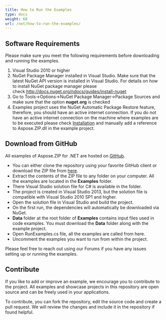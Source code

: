 ```yaml
---
title: How to Run the Examples
type: docs
weight: 60
url: /net/how-to-run-the-examples/
---
```


## **Software Requirements**
Please make sure you meet the following requirements before downloading and running the examples.

1. Visual Studio 2010 or higher
1. NuGet Package Manager installed in Visual Studio. Make sure that the latest NuGet API version is installed in Visual Studio. For details on how to install NuGet package manager please check <http://docs.nuget.org/ndocs/guides/install-nuget>
1. Go to Tools->Options->NuGet Package Manager->Package Sources and make sure that the option **nuget.org** is checked
1. Examples project uses the NuGet Automatic Package Restore feature, therefore, you should have an active internet connection. If you do not have an active internet connection on the machine where examples are to be executed please check [Installation](/zip/net/installation/) and manually add a reference to Aspose.ZIP.dll in the example project.
## **Download from GitHub**
All examples of Aspose.ZIP for .NET are hosted on [GitHub](https://github.com/aspose-zip/Aspose.ZIP-for-.NET).

- You can either clone the repository using your favorite GitHub client or download the ZIP file from [here](https://github.com/aspose-zip/Aspose.ZIP-for-.NET/archive/master.zip).
- Extract the contents of the ZIP file to any folder on your computer. All the examples are located in the **Examples** folder.
- There Visual Studio solution file for C# is available in the folder.
- The project is created in Visual Studio 2013, but the solution file is compatible with Visual Studio 2010 SP1 and higher.
- Open the solution file in Visual Studio and build the project.
- On the first run, the dependencies will automatically be downloaded via NuGet.
- **Data** folder at the root folder of **Examples** contains input files used in code examples. You must download the **Data** folder along with the example project.
- Open RunExamples.cs file, all the examples are called from here.
- Uncomment the examples you want to run from within the project.

Please feel free to reach out using our Forums if you have any issues setting up or running the examples.
## **Contribute**
If you like to add or improve an example, we encourage you to contribute to the project. All examples and showcase projects in this repository are open source and can be freely used in your applications.

To contribute, you can fork the repository, edit the source code and create a pull request. We will review the changes and include it in the repository if found helpful.
